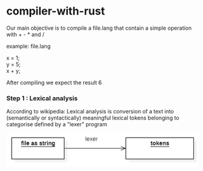 # compiler-with-rust
<p> Our main objective is to compile a file.lang that contain a simple operation with + - * and / </p>
 <p> example: file.lang </p>
<p>
x = 1; <br>
y = 5; <br>
x + y; <br>
</p>

<p> After compiling we expect the result 6 </p>
 <h3>Step 1 : Lexical analysis</h3>
 <p>According to wikipedia: Lexical analysis is conversion of a text into (semantically or syntactically) meaningful lexical tokens belonging to categorise defined by a "lexer" program </p>

 ![img.png](img.png) 

